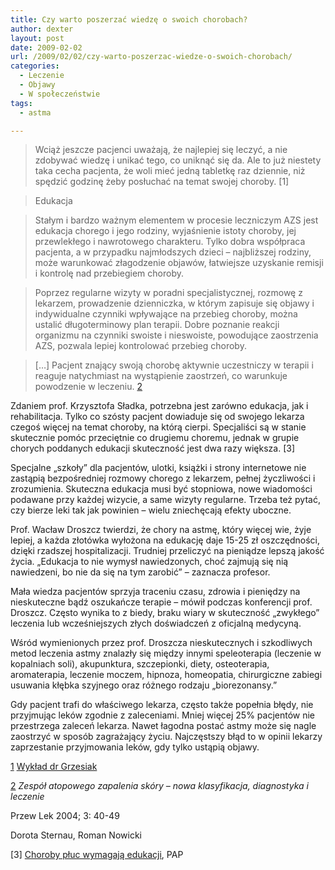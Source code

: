 ```yaml
---
title: Czy warto poszerzać wiedzę o swoich chorobach?
author: dexter
layout: post
date: 2009-02-02
url: /2009/02/02/czy-warto-poszerzac-wiedze-o-swoich-chorobach/
categories:
  - Leczenie
  - Objawy
  - W społeczeństwie
tags:
  - astma

---
```

<blockquote cite="http://www.atopowe-zapalenie.pl/atopedia/Wyk%C5%82ad_dr_Ireny_Grzesiak#Transkrypcja_wyk.C5.82adu">
  <p>
    Wciąż jeszcze pacjenci uważają, że najlepiej się leczyć, a nie zdobywać wiedzę i unikać tego, co uniknąć się da. Ale to już niestety taka cecha pacjenta, że woli mieć jedną tabletkę raz dziennie, niż spędzić godzinę żeby posłuchać na temat swojej choroby. [1]
  </p>
</blockquote>

<!--more-->

> Edukacja
  
> Stałym i bardzo ważnym elementem w procesie leczniczym AZS jest edukacja chorego i jego rodziny, wyjaśnienie istoty choroby, jej przewlekłego i nawrotowego charakteru. Tylko dobra współpraca pacjenta, a w przypadku najmłodszych dzieci – najbliższej rodziny, może warunkować złagodzenie objawów, łatwiejsze uzyskanie remisji i kontrolę nad przebiegiem choroby.
  
> Poprzez regularne wizyty w poradni specjalistycznej, rozmowę z lekarzem, prowadzenie dzienniczka, w którym zapisuje się objawy i indywidualne czynniki wpływające na przebieg choroby, można ustalić długoterminowy plan terapii. Dobre poznanie reakcji organizmu na czynniki swoiste i nieswoiste, powodujące zaostrzenia AZS, pozwala lepiej kontrolować przebieg choroby.
  
> [&#8230;] Pacjent znający swoją chorobę aktywnie uczestniczy w terapii i reaguje natychmiast na wystąpienie zaostrzeń, co warunkuje powodzenie w leczeniu. [2]

Zdaniem prof. Krzysztofa Sładka, potrzebna jest zarówno edukacja, jak i rehabilitacja. Tylko co szósty pacjent dowiaduje się od swojego lekarza czegoś więcej na temat choroby, na którą cierpi. Specjaliści są w stanie skutecznie pomóc przeciętnie co drugiemu choremu, jednak w grupie chorych poddanych edukacji skuteczność jest dwa razy większa. [3]

Specjalne „szkoły” dla pacjentów, ulotki, książki i strony internetowe nie zastąpią bezpośredniej rozmowy chorego z lekarzem, pełnej życzliwości i zrozumienia. Skuteczna edukacja musi być stopniowa, nowe wiadomości podawane przy każdej wizycie, a same wizyty regularne. Trzeba też pytać, czy bierze leki tak jak powinien – wielu zniechęcają efekty uboczne.

Prof. Wacław Droszcz twierdzi, że chory na astmę, który więcej wie, żyje lepiej, a każda złotówka wyłożona na edukację daje 15-25 zł oszczędności, dzięki rzadszej hospitalizacji. Trudniej przeliczyć na pieniądze lepszą jakość życia. „Edukacja to nie wymysł nawiedzonych, choć zajmują się nią nawiedzeni, bo nie da się na tym zarobić” &#8211; zaznacza profesor.

Mała wiedza pacjentów sprzyja traceniu czasu, zdrowia i pieniędzy na nieskuteczne bądź oszukańcze terapie &#8211; mówił podczas konferencji prof. Droszcz. Często wynika to z biedy, braku wiary w skuteczność „zwykłego&#8221; leczenia lub wcześniejszych złych doświadczeń z oficjalną medycyną.

Wśród wymienionych przez prof. Droszcza nieskutecznych i szkodliwych metod leczenia astmy znalazły się między innymi speleoterapia (leczenie w kopalniach soli), akupunktura, szczepionki, diety, osteoterapia, aromaterapia, leczenie moczem, hipnoza, homeopatia, chirurgiczne zabiegi usuwania kłębka szyjnego oraz różnego rodzaju „biorezonansy.”

Gdy pacjent trafi do właściwego lekarza, często także popełnia błędy, nie przyjmując leków zgodnie z zaleceniami. Mniej więcej 25% pacjentów nie przestrzega zaleceń lekarza. Nawet łagodna postać astmy może się nagle zaostrzyć w sposób zagrażający życiu. Najczęstszy błąd to w opinii lekarzy zaprzestanie przyjmowania leków, gdy tylko ustąpią objawy.

[1] [Wykład dr Grzesiak][1]

[2] _Zespół atopowego zapalenia skóry – nowa klasyfikacja, diagnostyka i leczenie_
  
Przew Lek 2004; 3: 40-49
  
Dorota Sternau, Roman Nowicki

[3] [Choroby płuc wymagają edukacji][2], PAP

 [1]: http://www.atopowe-zapalenie.pl/atopedia/Wyk%C5%82ad_dr_Ireny_Grzesiak#Transkrypcja_wyk.C5.82adu
 [2]: http://www.eduskrypt.pl/lekarze_choroby_pluc_wymagaja_edukacji-info-4979.html